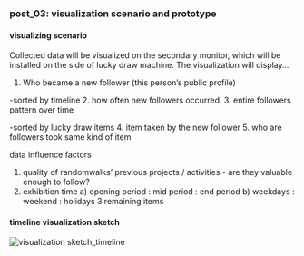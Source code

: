 ### post_03: visualization scenario and prototype

#### visualizing scenario
Collected data will be visualized on the secondary monitor, which will be installed on the side of lucky draw machine. The visualization will display…

1. Who became a new follower (this person’s public profile)

-sorted by timeline
2. how often new followers occurred.
3. entire followers pattern over time

-sorted by lucky draw items
4. item taken by the new follower
5. who are followers took same kind of item

data influence factors
1. quality of randomwalks’ previous projects / activities - are they valuable enough to follow?
2. exhibition time
a) opening period : mid period : end period 
b) weekdays : weekend : holidays
3.remaining items

#### timeline visualization sketch
![visualization sketch_timeline]( https://raw.github.com/randomwalks/devart-template/master/project_images/visualization_wire_timeline.jpg "visualization sketch_timeline")


